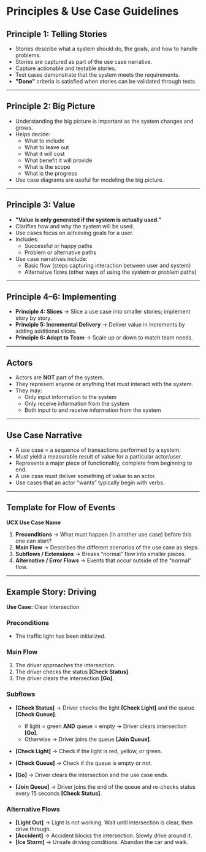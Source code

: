 # Principles & Use Case Guidelines

## Principle 1: Telling Stories
- Stories describe what a system should do, the goals, and how to handle problems.  
- Stories are captured as part of the use case narrative.  
- Capture actionable and testable stories.  
- Test cases demonstrate that the system meets the requirements.  
- **"Done"** criteria is satisfied when stories can be validated through tests.  

---

## Principle 2: Big Picture
- Understanding the big picture is important as the system changes and grows.  
- Helps decide:  
  - What to include  
  - What to leave out  
  - What it will cost  
  - What benefit it will provide  
  - What is the scope  
  - What is the progress  
- Use case diagrams are useful for modeling the big picture.  

---

## Principle 3: Value
- **"Value is only generated if the system is actually used."**  
- Clarifies how and why the system will be used.  
- Use cases focus on achieving goals for a user.  
- Includes:  
  - Successful or happy paths  
  - Problem or alternative paths  
- Use case narratives include:  
  - Basic flow (steps capturing interaction between user and system)  
  - Alternative flows (other ways of using the system or problem paths)  

---

## Principle 4–6: Implementing
- **Principle 4: Slices** → Slice a use case into smaller stories; implement story by story.  
- **Principle 5: Incremental Delivery** → Deliver value in increments by adding additional slices.  
- **Principle 6: Adapt to Team** → Scale up or down to match team needs.  

---

## Actors
- Actors are **NOT** part of the system.  
- They represent anyone or anything that must interact with the system.  
- They may:  
  - Only input information to the system  
  - Only receive information from the system  
  - Both input to and receive information from the system  

---

## Use Case Narrative
- A use case = a sequence of transactions performed by a system.  
- Must yield a measurable result of value for a particular actor/user.  
- Represents a major piece of functionality, complete from beginning to end.  
- A use case must deliver something of value to an actor.  
- Use cases that an actor “wants” typically begin with verbs.  

---

## Template for Flow of Events
**UCX Use Case Name**  

1. **Preconditions** → What must happen (in another use case) before this one can start?  
2. **Main Flow** → Describes the different scenarios of the use case as steps.  
3. **Subflows / Extensions** → Breaks “normal” flow into smaller pieces.  
4. **Alternative / Error Flows** → Events that occur outside of the “normal” flow.  

---

## Example Story: Driving

**Use Case:** Clear Intersection  

### Preconditions
- The traffic light has been initialized.  

### Main Flow
1. The driver approaches the intersection.  
2. The driver checks the status **[Check Status]**.  
3. The driver clears the intersection **[Go]**.  

### Subflows
- **[Check Status]** → Driver checks the light **[Check Light]** and the queue **[Check Queue]**.  
  - If light = green **AND** queue = empty → Driver clears intersection **[Go]**.  
  - Otherwise → Driver joins the queue **[Join Queue]**.  

- **[Check Light]** → Check if the light is red, yellow, or green.  
- **[Check Queue]** → Check if the queue is empty or not.  
- **[Go]** → Driver clears the intersection and the use case ends.  
- **[Join Queue]** → Driver joins the end of the queue and re-checks status every 15 seconds **[Check Status]**.  

### Alternative Flows
- **[Light Out]** → Light is not working. Wait until intersection is clear, then drive through.  
- **[Accident]** → Accident blocks the intersection. Slowly drive around it.  
- **[Ice Storm]** → Unsafe driving conditions. Abandon the car and walk.  
